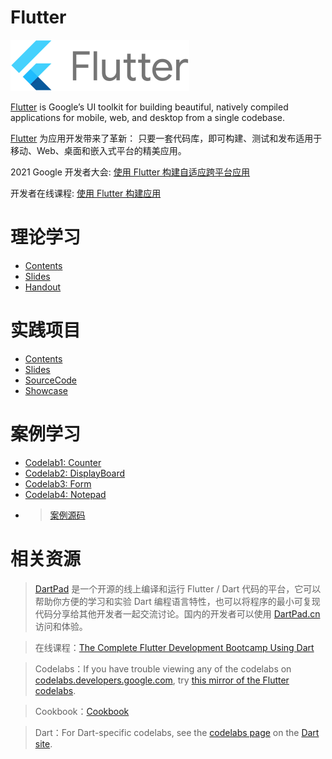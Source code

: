 # Flutter

![logo](flutter-lockup.png)


[Flutter](https://flutter.dev/) is Google’s UI toolkit for building beautiful, natively compiled applications for mobile, web, and desktop from a single codebase.

[Flutter](https://flutter.cn/) 为应用开发带来了革新： 只要一套代码库，即可构建、测试和发布适用于移动、Web、桌面和嵌入式平台的精美应用。

2021 Google 开发者大会: [使用 Flutter 构建自适应跨平台应用](https://v.qq.com/x/cover/mzc00200nzlfkhe/f0041nmx1l2.html)

开发者在线课程: [使用 Flutter 构建应用](https://developers.google.cn/learn/pathways/intro-to-flutter?hl=zh_cn)

# 理论学习
- [Contents](https://f.nkugame.com/#/lecture)
- [Slides](https://github.com/walkman617/Flutter2/tree/main/Lecture)
- [Handout](https://github.com/walkman617/Flutter2/tree/main/Handout)

# 实践项目
- [Contents](https://f.nkugame.com/#/practice)
- [Slides](https://github.com/walkman617/Flutter2/tree/main/Practice)
- [SourceCode](https://github.com/walkman617/Flutter2/tree/main/SourceCode)
- [Showcase](https://f.nkugame.com/#/showcase)

# 案例学习
- [Codelab1: Counter](https://f.nkugame.com/FlutterCase/counter/)
- [Codelab2: DisplayBoard](https://f.nkugame.com/FlutterCase/displayboard/)
- [Codelab3: Form](https://f.nkugame.com/FlutterCase/form/)
- [Codelab4: Notepad](https://f.nkugame.com/FlutterCase/notepad/)
- > [案例源码](https://github.com/IceVanilla/FlutterCase)


# 相关资源
> [DartPad](https://dartpad.dev/) 是一个开源的线上编译和运行 Flutter / Dart 代码的平台，它可以帮助你方便的学习和实验 Dart 编程语言特性，也可以将程序的最小可复现代码分享给其他开发者一起交流讨论。国内的开发者可以使用 [DartPad.cn](https://dartpad.cn/) 访问和体验。

> 在线课程：[The Complete Flutter Development Bootcamp Using Dart](https://www.appbrewery.co/p/flutter-development-bootcamp-with-dart)

> Codelabs：If you have trouble viewing any of the codelabs on [codelabs.developers.google.com](https://codelabs.developers.google.com/), try [this mirror of the Flutter codelabs](https://codelabs.flutter-io.cn/).

> Cookbook：[Cookbook](https://flutter.dev/docs/cookbook)

> Dart：For Dart-specific codelabs, see the [codelabs page](https://dart.dev/codelabs) on the [Dart site](https://dart.dev/).
